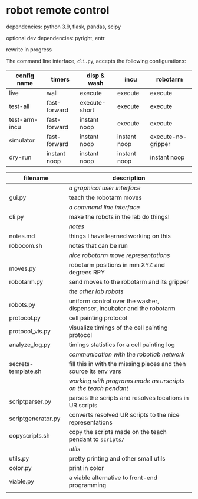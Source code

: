 # robot remote control

dependencies: python 3.9, flask, pandas, scipy

optional dev dependencies: pyright, entr

rewrite in progress

The command line interface, `cli.py`, accepts the following configurations:

config name   | timers       | disp & wash   | incu         | robotarm
---           | ---          | ---           | ---          | ---
live          | wall         | execute       | execute      | execute
test-all      | fast-forward | execute-short | execute      | execute
test-arm-incu | fast-forward | instant noop  | execute      | execute
simulator     | fast-forward | instant noop  | instant noop | execute-no-gripper
dry-run       | instant noop | instant noop  | instant noop | instant noop

| filename            | description
| ---                 | ---
|                     | _a graphical user interface_
| gui.py              | teach the robotarm moves
|                     | _a command line interface_
| cli.py              | make the robots in the lab do things!
|                     | _notes_
| notes.md            | things I have learned working on this
| robocom.sh          | notes that can be run
|                     | _nice robotarm move representations_
| moves.py            | robotarm positions in mm XYZ and degrees RPY
| robotarm.py         | send moves to the robotarm and its gripper
|                     | _the other lab robots_
| robots.py           | uniform control over the washer, dispenser, incubator and the robotarm
| protocol.py         | cell painting protocol
| protocol_vis.py     | visualize timings of the cell painting protocol
| analyze_log.py      | timings statistics for a cell painting log
|                     | _communication with the robotlab network_
| secrets-template.sh | fill this in with the missing pieces and then source its env vars
|                     | _working with programs made as urscripts on the teach pendant_
| scriptparser.py     | parses the scripts and resolves locations in UR scripts
| scriptgenerator.py  | converts resolved UR scripts to the nice representations
| copyscripts.sh      | copy the scripts made on the teach pendant to `scripts/`
|                     | _utils_
| utils.py            | pretty printing and other small utils
| color.py            | print in color
| viable.py           | a viable alternative to front-end programming
|                     |

